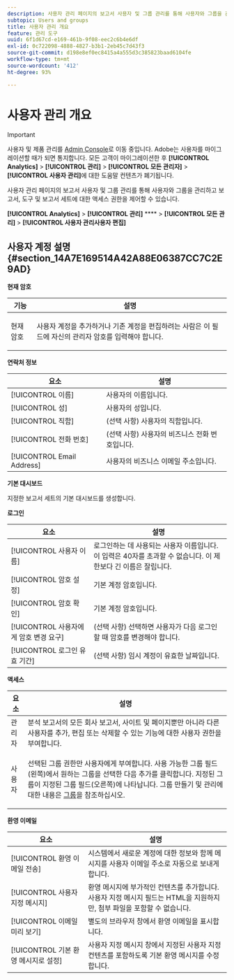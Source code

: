 ```yaml
---
description: 사용자 관리 페이지의 보고서 사용자 및 그룹 관리를 통해 사용자와 그룹을 관리하고 보고서, 도구 및 보고서 세트에 대한 액세스 권한을 제어할 수 있습니다.
subtopic: Users and groups
title: 사용자 관리 개요
feature: 관리 도구
uuid: 6f1d67cd-e169-461b-9f08-eec2c6b4e6df
exl-id: 0c722098-4888-4827-b3b1-2eb45c7d43f3
source-git-commit: d198e8ef0ec8415a4a555d3c385823baad6104fe
workflow-type: tm+mt
source-wordcount: '412'
ht-degree: 93%

---
```


# 사용자 관리 개요

>[!IMPORTANT]
>
>사용자 및 제품 관리를 [Admin Console](https://helpx.adobe.com/kr/enterprise/using/admin-console.html)로 이동 중입니다. Adobe는 사용자를 마이그레이션할 때가 되면 통지합니다. 모든 고객이 마이그레이션한 후 **[!UICONTROL Analytics]** > **[!UICONTROL 관리]** > **[!UICONTROL 모든 관리자]** > **[!UICONTROL 사용자 관리]**&#x200B;에 대한 도움말 컨텐츠가 폐기됩니다.

사용자 관리 페이지의 보고서 사용자 및 그룹 관리를 통해 사용자와 그룹을 관리하고 보고서, 도구 및 보고서 세트에 대한 액세스 권한을 제어할 수 있습니다.

**[!UICONTROL Analytics]** >  **[!UICONTROL 관리]**   **** >  **[!UICONTROL 모든 관리]** >  **[!UICONTROL 사용자 관리사용자 편집]**

## 사용자 계정 설명 {#section_14A7E169514A42A88E06387CC7C2E9AD}

**현재 암호**

<table id="table_91D1FD20C4C1411292252364328677AF"> 
 <thead> 
  <tr> 
   <th colname="col1" class="entry"> 기능 </th> 
   <th colname="col2" class="entry"> 설명 </th> 
  </tr> 
 </thead>
 <tbody> 
  <tr> 
   <td colname="col1"> 현재 암호 </td> 
   <td colname="col2"> <p>사용자 계정을 추가하거나 기존 계정을 편집하려는 사람은 이 필드에 자신의 관리자 암호를 입력해야 합니다. </p> </td> 
  </tr> 
 </tbody> 
</table>

**연락처 정보**

| 요소 | 설명 |
|---|---|
| [!UICONTROL 이름] | 사용자의 이름입니다. |
| [!UICONTROL 성] | 사용자의 성입니다. |
| [!UICONTROL 직함] | (선택 사항) 사용자의 직함입니다. |
| [!UICONTROL 전화 번호] | (선택 사항) 사용자의 비즈니스 전화 번호입니다. |
| [!UICONTROL Email Address] | 사용자의 비즈니스 이메일 주소입니다. |

**기본 대시보드**

지정한 보고서 세트의 기본 대시보드를 생성합니다.

**로그인**

| 요소 | 설명 |
|---|---|
| [!UICONTROL 사용자 이름] | 로그인하는 데 사용되는 사용자 이름입니다. 이 입력은 40자를 초과할 수 없습니다. 이 제한보다 긴 이름은 잘립니다. |
| [!UICONTROL 암호 설정] | 기본 계정 암호입니다. |
| [!UICONTROL 암호 확인] | 기본 계정 암호입니다. |
| [!UICONTROL 사용자에게 암호 변경 요구] | (선택 사항) 선택하면 사용자가 다음 로그인할 때 암호를 변경해야 합니다. |
| [!UICONTROL 로그인 유효 기간] | (선택 사항) 임시 계정이 유효한 날짜입니다. |

**액세스**

<table id="table_5CAF9AAAE7E648B4887CEB7D682292F2"> 
 <thead> 
  <tr> 
   <th colname="col1" class="entry"> 요소 </th> 
   <th colname="col2" class="entry"> 설명 </th> 
  </tr> 
 </thead>
 <tbody> 
  <tr> 
   <td colname="col1"> <span class="wintitle"> 관리자</span> </td> 
   <td colname="col2"> 분석 보고서의 모든 회사 보고서, 사이트 및 페이지뿐만 아니라 다른 사용자를 추가, 편집 또는 삭제할 수 있는 기능에 대한 사용자 권한을 부여합니다. </td> 
  </tr> 
  <tr> 
   <td colname="col1"> <span class="wintitle"> 사용자</span> </td> 
   <td colname="col2"> <p> 선택된 그룹 권한만 사용자에게 부여합니다. <span class="uicontrol">사용 가능한 그룹</span> 필드(왼쪽)에서 원하는 그룹을 선택한 다음 <span class="uicontrol">추가</span>를 클릭합니다. 지정된 그룹이 <span class="uicontrol">지정된 그룹</span> 필드(오른쪽)에 나타납니다. 그룹 만들기 및 관리에 대한 내용은 <a href="/help/admin/user-management2/c-user-groups/groups.md">그룹</a>을 참조하십시오. </p> </td> 
  </tr> 
 </tbody> 
</table>

**환영 이메일**

| 요소 | 설명 |
|---|---|
| [!UICONTROL 환영 이메일 전송] | 시스템에서 새로운 계정에 대한 정보와 함께 메시지를 사용자 이메일 주소로 자동으로 보내게 합니다. |
| [!UICONTROL 사용자 지정 메시지] | 환영 메시지에 부가적인 컨텐츠를 추가합니다. 사용자 지정 메시지 필드는 HTML을 지원하지만, 첨부 파일을 포함할 수 없습니다. |
| [!UICONTROL 이메일 미리 보기] | 별도의 브라우저 창에서 환영 이메일을 표시합니다. |
| [!UICONTROL 기본 환영 메시지로 설정] | 사용자 지정 메시지 창에서 지정된 사용자 지정 컨텐츠를 포함하도록 기본 환영 메시지를 수정합니다. |

